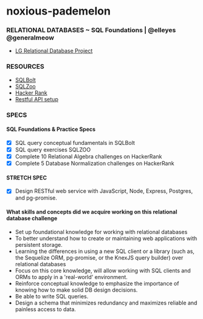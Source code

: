 # noxious-pademelon

### RELATIONAL DATABASES ~ SQL Foundations | @elleyes @generalmeow

- [LG Relational Database Project](https://github.com/GuildCrafts/web-development-js/issues/96)

### RESOURCES

- [SQLBolt](https://sqlbolt.com/)
- [SQLZoo](http://sqlzoo.net/)
- [Hacker Rank](https://www.hackerrank.com/domains/databases/relational-algebra)
- [Restful API setup](http://mherman.org/blog/2016/03/13/designing-a-restful-api-with-node-and-postgres/#.WCyqV6IrLb7)

### SPECS

#### SQL Foundations & Practice Specs

- [x] SQL query conceptual fundamentals in SQLBolt
- [x] SQL query exercises SQLZOO
- [x] Complete 10 Relational Algebra challenges on HackerRank
- [x] Complete 5 Database Normalization challenges on HackerRank

#### STRETCH SPEC

- [x] Design RESTful web service with JavaScript, Node, Express, Postgres, and pg-promise.

#### What skills and concepts did we acquire working on this relational database challenge

- Set up foundational knowledge for working with relational databases
- To better understand how to create or maintaining web applications with persistent storage.
- Learning the differences in using a new SQL client or a library (such as, the Sequelize ORM, pg-promise, or the KnexJS query builder)  over relational databases
- Focus on this core knowledge, will allow working with SQL clients and ORMs to apply in a 'real-world' environment.
- Reinforce conceptual knowledge to emphasize the importance of knowing how to make solid DB design decisions.
- Be able to write SQL queries.
- Design a schema that minimizes redundancy and maximizes reliable and painless access to data.





